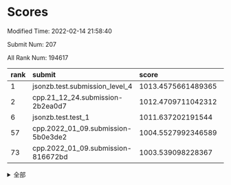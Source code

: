 # Scores

Modified Time: 2022-02-14 21:58:40

Submit Num: 207

All Rank Num: 194617

| rank |               submit               |       score        |       sigma        | pk_num |
| :--- | :--------------------------------- | :----------------- | :----------------- | :----- |
| 1    | jsonzb.test.submission_level_4     | 1013.4575661489365 | 0.845109263540404  | 3761   |
| 2    | cpp.21_12_24.submission-2b2ea0d7   | 1012.4709711042312 | 0.8165194537734056 | 3757   |
| 6    | jsonzb.test.test_1                 | 1011.637202191544  | 0.7962008076030852 | 3760   |
| 57   | cpp.2022_01_09.submission-5b0e3de2 | 1004.5527992346589 | 0.7120186039279038 | 3761   |
| 73   | cpp.2022_01_09.submission-816672bd | 1003.539098228367  | 0.7214732552597014 | 3761   |


<details>
<summary>全部</summary>

| rank |                 submit                 |       score        |       sigma        | pk_num |
| :--- | :------------------------------------- | :----------------- | :----------------- | :----- |
| 1    | jsonzb.test.submission_level_4         | 1013.4575661489365 | 0.845109263540404  | 3761   |
| 2    | cpp.21_12_24.submission-2b2ea0d7       | 1012.4709711042312 | 0.8165194537734056 | 3757   |
| 3    | gobigger.level_3.submission_level_3_27 | 1012.2237470555842 | 0.7912502963018685 | 3759   |
| 4    | gobigger.level_3.submission_level_3_38 | 1011.9497456723007 | 0.7992894102100532 | 3764   |
| 5    | gobigger.level_3.submission_level_3_7  | 1011.7458679090491 | 0.7772342171496647 | 3761   |
| 6    | jsonzb.test.test_1                     | 1011.637202191544  | 0.7962008076030852 | 3760   |
| 7    | gobigger.level_3.submission_level_3_4  | 1011.0375419962645 | 0.7918496393613768 | 3762   |
| 8    | gobigger.level_3.submission_level_3_37 | 1011.0016156270734 | 0.7470682838306509 | 3756   |
| 9    | gobigger.level_3.submission_level_3_16 | 1010.8493958978572 | 0.7567737514507447 | 3758   |
| 10   | gobigger.level_3.submission_level_3_49 | 1010.8182537344067 | 0.7757989294834061 | 3761   |
| 11   | gobigger.level_3.submission_level_3_11 | 1010.6966473780227 | 0.7458885097529798 | 3758   |
| 12   | gobigger.level_3.submission_level_3_23 | 1010.6061409442963 | 0.7752892729526614 | 3756   |
| 13   | gobigger.level_3.submission_level_3_41 | 1010.5733007047379 | 0.7729571576626861 | 3763   |
| 14   | gobigger.level_3.submission_level_3_14 | 1010.5606865320533 | 0.7672280094016801 | 3765   |
| 15   | gobigger.level_3.submission_level_3_36 | 1010.3499419378247 | 0.7638651379463389 | 3761   |
| 16   | gobigger.level_3.submission_level_3_42 | 1010.3266572172698 | 0.7459290374498209 | 3764   |
| 17   | gobigger.level_3.submission_level_3_22 | 1010.3111341917943 | 0.7681453596434442 | 3758   |
| 18   | gobigger.level_3.submission_level_3_47 | 1010.289819403159  | 0.7489650273151012 | 3760   |
| 19   | gobigger.level_3.submission_level_3_2  | 1010.2533089511443 | 0.7690425046244396 | 3758   |
| 20   | gobigger.level_3.submission_level_3_24 | 1010.2499669298207 | 0.766228212149694  | 3756   |
| 21   | gobigger.level_3.submission_level_3_5  | 1010.1916401703077 | 0.7641855309442357 | 3756   |
| 22   | gobigger.level_3.submission_level_3_48 | 1010.1281046726256 | 0.7710123924842089 | 3761   |
| 23   | gobigger.level_3.submission_level_3_40 | 1010.0968911422644 | 0.7812864687280684 | 3761   |
| 24   | gobigger.level_3.submission_level_3_28 | 1010.0083720703303 | 0.7531104737879425 | 3757   |
| 25   | gobigger.level_3.submission_level_3_1  | 1009.9634921243565 | 0.7417395239262742 | 3760   |
| 26   | gobigger.level_3.submission_level_3_20 | 1009.949744538093  | 0.7874964242252857 | 3765   |
| 27   | gobigger.level_3.submission_level_3_44 | 1009.9032181189151 | 0.7608318227143983 | 3764   |
| 28   | gobigger.level_3.submission_level_3_19 | 1009.774927256252  | 0.7825493360033011 | 3759   |
| 29   | gobigger.level_3.submission_level_3_0  | 1009.7332890254451 | 0.7631947499788749 | 3765   |
| 30   | gobigger.level_3.submission_level_3_13 | 1009.6799764911021 | 0.7421100810057238 | 3763   |
| 31   | gobigger.level_3.submission_level_3_21 | 1009.5881383228004 | 0.7384899279782061 | 3763   |
| 32   | gobigger.level_3.submission_level_3_26 | 1009.5624690991816 | 0.7635533187047674 | 3761   |
| 33   | gobigger.level_3.submission_level_3_33 | 1009.5300430073064 | 0.7511281304859709 | 3761   |
| 34   | gobigger.level_3.submission_level_3_6  | 1009.5069515212404 | 0.7725852208409619 | 3764   |
| 35   | gobigger.level_3.submission_level_3_30 | 1009.3874003697463 | 0.7572253872000106 | 3765   |
| 36   | gobigger.level_3.submission_level_3_25 | 1009.3662085612641 | 0.7607233789220339 | 3761   |
| 37   | gobigger.level_3.submission_level_3_8  | 1009.3608740014461 | 0.7605576145538273 | 3759   |
| 38   | gobigger.level_3.submission_level_3_34 | 1009.273697891947  | 0.7511469610494256 | 3764   |
| 39   | gobigger.level_3.submission_level_3_46 | 1009.2581168295167 | 0.7380710428675579 | 3755   |
| 40   | gobigger.level_3.submission_level_3_12 | 1009.2448339051919 | 0.7456453816079163 | 3766   |
| 41   | gobigger.level_3.submission_level_3_10 | 1009.1582024803034 | 0.7687176694987793 | 3759   |
| 42   | gobigger.level_3.submission_level_3_15 | 1009.1471923446343 | 0.7535971834338955 | 3762   |
| 43   | gobigger.level_3.submission_level_3_29 | 1009.0211291866342 | 0.7427818429980849 | 3765   |
| 44   | gobigger.level_3.submission_level_3_31 | 1008.915202290051  | 0.7718870284289976 | 3757   |
| 45   | gobigger.level_3.submission_level_3_35 | 1008.8590569489833 | 0.7585613872467134 | 3760   |
| 46   | gobigger.level_3.submission_level_3_43 | 1008.85028612206   | 0.7249599669830112 | 3756   |
| 47   | gobigger.level_3.submission_level_3_17 | 1008.7543910567907 | 0.7581042798612658 | 3763   |
| 48   | gobigger.level_3.submission_level_3_9  | 1008.6867724914969 | 0.7513185793750496 | 3761   |
| 49   | gobigger.level_3.submission_level_3_32 | 1008.6781649134534 | 0.7397638156911642 | 3757   |
| 50   | gobigger.level_3.submission_level_3_45 | 1008.6562047897817 | 0.7433504003299218 | 3765   |
| 51   | gobigger.level_3.submission_level_3_39 | 1008.6537825557958 | 0.7398000546149557 | 3762   |
| 52   | gobigger.level_3.submission_level_3_3  | 1008.5920304565035 | 0.751352335094689  | 3758   |
| 53   | gobigger.level_3.submission_level_3_18 | 1008.3750232849317 | 0.7411594271509019 | 3762   |
| 54   | gobigger.level_1.submission_level_1_23 | 1005.5568394132742 | 0.72710078935386   | 3757   |
| 55   | gobigger.level_1.submission_level_1_17 | 1005.1667876837734 | 0.7241922545055459 | 3760   |
| 56   | gobigger.level_1.submission_level_1_41 | 1005.0408177964074 | 0.7226405846574372 | 3761   |
| 57   | cpp.2022_01_09.submission-5b0e3de2     | 1004.5527992346589 | 0.7120186039279038 | 3761   |
| 58   | gobigger.level_1.submission_level_1_29 | 1004.418105388645  | 0.7141579631473851 | 3762   |
| 59   | gobigger.level_1.submission_level_1_7  | 1004.2163515686042 | 0.7106605666801378 | 3760   |
| 60   | gobigger.level_1.submission_level_1_21 | 1004.1664948189369 | 0.725822417504269  | 3760   |
| 61   | gobigger.level_1.submission_level_1_44 | 1003.999782052157  | 0.7158051384278891 | 3757   |
| 62   | gobigger.level_1.submission_level_1_19 | 1003.9849704685782 | 0.727369797929159  | 3761   |
| 63   | gobigger.level_1.submission_level_1_45 | 1003.9702349839216 | 0.7053148001604306 | 3756   |
| 64   | gobigger.level_1.submission_level_1_14 | 1003.8609435517757 | 0.7322719986382263 | 3761   |
| 65   | gobigger.level_1.submission_level_1_49 | 1003.8529422276644 | 0.7178549999017242 | 3763   |
| 66   | gobigger.level_1.submission_level_1_11 | 1003.8318075963297 | 0.7138553761546329 | 3761   |
| 67   | gobigger.level_1.submission_level_1_3  | 1003.783461362949  | 0.7237011334251763 | 3757   |
| 68   | gobigger.level_1.submission_level_1_13 | 1003.7761597474818 | 0.7175099201508703 | 3761   |
| 69   | gobigger.level_1.submission_level_1_8  | 1003.7336632479086 | 0.718800261023486  | 3759   |
| 70   | gobigger.level_1.submission_level_1_33 | 1003.7045731710717 | 0.7345295153541155 | 3758   |
| 71   | gobigger.level_1.submission_level_1_5  | 1003.6839822330488 | 0.711992467026931  | 3766   |
| 72   | gobigger.level_1.submission_level_1_22 | 1003.6110735481461 | 0.7123829433345177 | 3761   |
| 73   | cpp.2022_01_09.submission-816672bd     | 1003.539098228367  | 0.7214732552597014 | 3761   |
| 74   | gobigger.level_1.submission_level_1_35 | 1003.4536504947292 | 0.7121339843482871 | 3762   |
| 75   | gobigger.level_1.submission_level_1_15 | 1003.450247903115  | 0.7192593113445711 | 3763   |
| 76   | gobigger.level_1.submission_level_1_48 | 1003.3560526507697 | 0.7169341495917771 | 3767   |
| 77   | gobigger.level_1.submission_level_1_10 | 1003.3135029013795 | 0.717091064529871  | 3762   |
| 78   | gobigger.level_1.submission_level_1_24 | 1003.2996628215931 | 0.7140429164735594 | 3757   |
| 79   | gobigger.level_1.submission_level_1_28 | 1003.2889595929778 | 0.7075767323091507 | 3764   |
| 80   | gobigger.level_1.submission_level_1_25 | 1003.2851232412501 | 0.7092759222693068 | 3758   |
| 81   | gobigger.level_1.submission_level_1_18 | 1003.2632817733725 | 0.7145992735812897 | 3759   |
| 82   | gobigger.level_1.submission_level_1_12 | 1003.1984224016782 | 0.7142639702081739 | 3758   |
| 83   | gobigger.level_1.submission_level_1_27 | 1003.1573750925467 | 0.7187312543904731 | 3760   |
| 84   | gobigger.level_1.submission_level_1_6  | 1003.0797698945547 | 0.7116983078598351 | 3756   |
| 85   | gobigger.level_1.submission_level_1_16 | 1003.0669641677656 | 0.7205921089800099 | 3765   |
| 86   | gobigger.level_1.submission_level_1_26 | 1002.9874640743383 | 0.7217083677678081 | 3754   |
| 87   | gobigger.level_1.submission_level_1_20 | 1002.9019252412033 | 0.7178537700855832 | 3762   |
| 88   | gobigger.level_1.submission_level_1_43 | 1002.896569362644  | 0.7047222894521934 | 3756   |
| 89   | gobigger.level_1.submission_level_1_34 | 1002.6966012352693 | 0.7138129331091407 | 3761   |
| 90   | gobigger.level_1.submission_level_1_36 | 1002.6859586257822 | 0.7221883571527984 | 3760   |
| 91   | gobigger.level_1.submission_level_1_30 | 1002.679686401089  | 0.7020563658340236 | 3753   |
| 92   | gobigger.level_1.submission_level_1_46 | 1002.6508254458561 | 0.7012517125633404 | 3759   |
| 93   | gobigger.level_1.submission_level_1_37 | 1002.5779156853345 | 0.7142593952254793 | 3760   |
| 94   | gobigger.level_1.submission_level_1_31 | 1002.5085963493455 | 0.7117916278125498 | 3765   |
| 95   | gobigger.level_1.submission_level_1_0  | 1002.4883222147882 | 0.7057414652766107 | 3760   |
| 96   | gobigger.level_1.submission_level_1_42 | 1002.4481953576629 | 0.7105181087190743 | 3754   |
| 97   | gobigger.level_1.submission_level_1_39 | 1002.4041351640572 | 0.7193635715358997 | 3766   |
| 98   | gobigger.level_1.submission_level_1_1  | 1002.2154842432554 | 0.7111496186505488 | 3765   |
| 99   | gobigger.level_1.submission_level_1_9  | 1002.1722689775181 | 0.7044687962779044 | 3759   |
| 100  | gobigger.level_1.submission_level_1_2  | 1002.0905228185685 | 0.7015823833046269 | 3765   |
| 101  | gobigger.level_1.submission_level_1_40 | 1002.0111670621397 | 0.7051516757653796 | 3766   |
| 102  | gobigger.level_1.submission_level_1_32 | 1001.974155429439  | 0.7134682095199062 | 3759   |
| 103  | gobigger.level_1.submission_level_1_47 | 1001.7096750977919 | 0.7150643591682813 | 3759   |
| 104  | gobigger.level_1.submission_level_1_4  | 1001.5337729185599 | 0.7088432381131904 | 3760   |
| 105  | gobigger.level_1.submission_level_1_38 | 1001.4183425341951 | 0.7031697726122361 | 3762   |
| 106  | gobigger.random.submission_random_31   | 997.4237644502732  | 0.7075442345554365 | 3762   |
| 107  | gobigger.random.submission_random_37   | 997.2401833969487  | 0.7107682604539133 | 3759   |
| 108  | gobigger.random.submission_random_13   | 997.2322185397534  | 0.717502323267212  | 3762   |
| 109  | gobigger.random.submission_random_28   | 997.1640547927922  | 0.7056839602442363 | 3760   |
| 110  | gobigger.random.submission_random_35   | 997.07767963641    | 0.715744673057391  | 3763   |
| 111  | gobigger.random.submission_random_8    | 996.9643786512416  | 0.7025328043969788 | 3759   |
| 112  | gobigger.random.submission_random_49   | 996.924826935134   | 0.7102094474314222 | 3760   |
| 113  | gobigger.random.submission_random_18   | 996.6114406406089  | 0.7095592274753207 | 3761   |
| 114  | gobigger.random.submission_random_2    | 996.4991212232875  | 0.7089818512523092 | 3762   |
| 115  | gobigger.random.submission_random_21   | 996.4820116993426  | 0.702478619287454  | 3763   |
| 116  | gobigger.random.submission_random_12   | 996.422221761467   | 0.7074451387256887 | 3761   |
| 117  | gobigger.random.submission_random_14   | 996.3945167571287  | 0.713610424505687  | 3758   |
| 118  | gobigger.random.submission_random_26   | 996.3836642559171  | 0.7166687008858712 | 3758   |
| 119  | gobigger.random.submission_random_30   | 996.3183924815053  | 0.7145345662182443 | 3760   |
| 120  | gobigger.random.submission_random_17   | 996.3159768402038  | 0.7128624658520799 | 3762   |
| 121  | gobigger.random.submission_random_7    | 996.3055058974182  | 0.7120874174066121 | 3759   |
| 122  | gobigger.random.submission_random_47   | 996.2760902266599  | 0.7150507696638442 | 3756   |
| 123  | gobigger.random.submission_random_39   | 996.2673167379661  | 0.7164745290925113 | 3759   |
| 124  | gobigger.random.submission_random_48   | 996.2567101361905  | 0.7085218238765767 | 3758   |
| 125  | gobigger.random.submission_random_9    | 996.2508370489209  | 0.7031095965556816 | 3762   |
| 126  | gobigger.random.submission_random_23   | 996.2475900493885  | 0.7080324991566123 | 3767   |
| 127  | gobigger.random.submission_random_0    | 996.0972296067041  | 0.7145855849231467 | 3755   |
| 128  | gobigger.random.submission_random_46   | 996.0587633212867  | 0.7111883976844857 | 3762   |
| 129  | gobigger.random.submission_random_6    | 996.0000618554176  | 0.7245113089187006 | 3765   |
| 130  | gobigger.random.submission_random_1    | 995.9912790507665  | 0.7119740570218991 | 3763   |
| 131  | gobigger.random.submission_random_33   | 995.9901645050027  | 0.711600088576043  | 3763   |
| 132  | gobigger.random.submission_random_4    | 995.9657734918836  | 0.702775166351644  | 3759   |
| 133  | gobigger.random.submission_random_11   | 995.9629688781115  | 0.7030921395923238 | 3759   |
| 134  | gobigger.random.submission_random_44   | 995.9620534664008  | 0.712843879984001  | 3760   |
| 135  | gobigger.random.submission_random_38   | 995.9303367052672  | 0.7119939959482202 | 3761   |
| 136  | gobigger.random.submission_random_22   | 995.9200035029614  | 0.7146792776434752 | 3763   |
| 137  | gobigger.random.submission_random_40   | 995.8867066421897  | 0.7060036784025615 | 3759   |
| 138  | gobigger.random.submission_random_25   | 995.838402301633   | 0.7091090394676178 | 3763   |
| 139  | gobigger.random.submission_random_15   | 995.8030870926818  | 0.7064227711951356 | 3763   |
| 140  | gobigger.random.submission_random_42   | 995.7871016668657  | 0.707179082256322  | 3761   |
| 141  | gobigger.random.submission_random_5    | 995.7574802401766  | 0.7019720313611536 | 3757   |
| 142  | gobigger.random.submission_random_34   | 995.7534742515093  | 0.7094661269371557 | 3763   |
| 143  | gobigger.random.submission_random_20   | 995.7456803133493  | 0.7070882644063922 | 3764   |
| 144  | gobigger.random.submission_random_43   | 995.745058070754   | 0.7038356938305109 | 3764   |
| 145  | gobigger.random.submission_random_32   | 995.709524494697   | 0.7148803192505457 | 3761   |
| 146  | gobigger.random.submission_random_19   | 995.6770039660062  | 0.7072019073298813 | 3757   |
| 147  | gobigger.random.submission_random_45   | 995.6519126041507  | 0.7104495855771522 | 3767   |
| 148  | gobigger.random.submission_random_27   | 995.5695945586995  | 0.7185055419689838 | 3756   |
| 149  | gobigger.random.submission_random_24   | 995.4185390732947  | 0.7332008641547232 | 3759   |
| 150  | gobigger.random.submission_random_36   | 995.3558367726305  | 0.7133656111638842 | 3763   |
| 151  | gobigger.random.submission_random_29   | 995.3181023562055  | 0.7184576231401102 | 3760   |
| 152  | gobigger.random.submission_random_16   | 995.1205203109155  | 0.7099897638519527 | 3761   |
| 153  | gobigger.random.submission_random_3    | 995.0816370490553  | 0.7212499460746025 | 3757   |
| 154  | gobigger.random.submission_random_10   | 995.0346068346865  | 0.7214949772715094 | 3764   |
| 155  | gobigger.random.submission_random_41   | 994.9777575078613  | 0.7038282513787729 | 3763   |
| 156  | gobigger.level_2.submission_level_2_1  | 994.5930545507136  | 0.7193485626533566 | 3759   |
| 157  | gobigger.level_2.submission_level_2_34 | 994.0487469523214  | 0.7349170861937221 | 3760   |
| 158  | gobigger.level_2.submission_level_2_27 | 993.4780899430401  | 0.7394595464342814 | 3762   |
| 159  | gobigger.level_2.submission_level_2_37 | 993.2968632194652  | 0.7454252844634569 | 3770   |
| 160  | gobigger.level_2.submission_level_2_6  | 993.2918963652448  | 0.7184962121807559 | 3757   |
| 161  | gobigger.level_2.submission_level_2_33 | 993.2915978171261  | 0.7567132720576812 | 3757   |
| 162  | gobigger.level_2.submission_level_2_4  | 993.2573233264144  | 0.7364929036366425 | 3758   |
| 163  | gobigger.level_2.submission_level_2_26 | 993.1896056287875  | 0.7369382657338005 | 3763   |
| 164  | gobigger.level_2.submission_level_2_8  | 992.9981228662584  | 0.7333724915732701 | 3760   |
| 165  | gobigger.level_2.submission_level_2_0  | 992.9923122394263  | 0.741995742073536  | 3764   |
| 166  | gobigger.level_2.submission_level_2_39 | 992.9644294292672  | 0.7367173626550219 | 3760   |
| 167  | gobigger.level_2.submission_level_2_14 | 992.9446572128855  | 0.732768709533468  | 3762   |
| 168  | gobigger.level_2.submission_level_2_19 | 992.9114818681298  | 0.7360945395710671 | 3761   |
| 169  | gobigger.level_2.submission_level_2_3  | 992.8933983463947  | 0.7254865832517219 | 3758   |
| 170  | gobigger.level_2.submission_level_2_48 | 992.8377432545342  | 0.7518503388328478 | 3760   |
| 171  | gobigger.level_2.submission_level_2_15 | 992.7682430364728  | 0.7442352953694524 | 3758   |
| 172  | gobigger.level_2.submission_level_2_49 | 992.5497559985565  | 0.7348931234547249 | 3760   |
| 173  | gobigger.level_2.submission_level_2_21 | 992.4903221883402  | 0.735175320825238  | 3759   |
| 174  | gobigger.level_2.submission_level_2_46 | 992.4775323597971  | 0.7351236426243157 | 3761   |
| 175  | gobigger.level_2.submission_level_2_2  | 992.4744275252996  | 0.7568812719733651 | 3763   |
| 176  | gobigger.level_2.submission_level_2_29 | 992.4716252804848  | 0.7629328086181808 | 3761   |
| 177  | gobigger.level_2.submission_level_2_38 | 992.4264144649048  | 0.7361849065898067 | 3758   |
| 178  | gobigger.level_2.submission_level_2_23 | 992.393368218292   | 0.7478307312977461 | 3764   |
| 179  | gobigger.level_2.submission_level_2_10 | 992.3272520102563  | 0.7410001029336848 | 3761   |
| 180  | gobigger.level_2.submission_level_2_7  | 992.2617947733007  | 0.7371361928902084 | 3758   |
| 181  | gobigger.level_2.submission_level_2_44 | 992.2301858773257  | 0.7446496308339609 | 3763   |
| 182  | gobigger.level_2.submission_level_2_36 | 992.0533936107868  | 0.7432351744332488 | 3764   |
| 183  | gobigger.level_2.submission_level_2_45 | 992.012233367307   | 0.7460683627363869 | 3761   |
| 184  | gobigger.level_2.submission_level_2_22 | 991.8820260992808  | 0.7340273924436796 | 3761   |
| 185  | gobigger.level_2.submission_level_2_47 | 991.8119519942657  | 0.7507380613766086 | 3763   |
| 186  | gobigger.level_2.submission_level_2_11 | 991.775662804012   | 0.7347482818611826 | 3757   |
| 187  | gobigger.level_2.submission_level_2_9  | 991.7677830424371  | 0.7441092962851386 | 3760   |
| 188  | gobigger.level_2.submission_level_2_42 | 991.7470635571126  | 0.7613479265283808 | 3764   |
| 189  | gobigger.level_2.submission_level_2_25 | 991.6513261925079  | 0.7459933888250073 | 3764   |
| 190  | gobigger.level_2.submission_level_2_28 | 991.6479406961603  | 0.7639953764266821 | 3767   |
| 191  | gobigger.level_2.submission_level_2_43 | 991.6477377696647  | 0.7473035607754445 | 3761   |
| 192  | gobigger.level_2.submission_level_2_30 | 991.48246317159    | 0.7511849487407083 | 3762   |
| 193  | gobigger.level_2.submission_level_2_18 | 991.4733275270819  | 0.7356812577897992 | 3765   |
| 194  | gobigger.level_2.submission_level_2_16 | 991.4414737948287  | 0.7420192862521923 | 3761   |
| 195  | gobigger.level_2.submission_level_2_5  | 991.352302292385   | 0.753624789021247  | 3755   |
| 196  | gobigger.level_2.submission_level_2_35 | 991.2553073754437  | 0.7536205567219036 | 3759   |
| 197  | gobigger.level_2.submission_level_2_13 | 991.2493691872497  | 0.7848024192691524 | 3758   |
| 198  | gobigger.level_2.submission_level_2_20 | 991.2115920618509  | 0.7643884713068025 | 3765   |
| 199  | gobigger.level_2.submission_level_2_24 | 990.9726977003459  | 0.8036608758368518 | 3767   |
| 200  | gobigger.level_2.submission_level_2_32 | 990.8583034169646  | 0.7592087396807594 | 3762   |
| 201  | gobigger.level_2.submission_level_2_12 | 990.819683914537   | 0.7514380360928141 | 3760   |
| 202  | gobigger.level_2.submission_level_2_31 | 990.6557685945244  | 0.759789351040781  | 3763   |
| 203  | gobigger.level_2.submission_level_2_41 | 990.5253793631699  | 0.7567342932473625 | 3760   |
| 204  | gobigger.level_2.submission_level_2_40 | 990.508309856579   | 0.7582224703601376 | 3756   |
| 205  | gobigger.level_2.submission_level_2_17 | 990.0701435244082  | 0.7618764720810953 | 3762   |
| 206  | gobigger.none.submission_none_0        | 977.5092860776047  | 1.416487464549805  | 3761   |
| 207  | gobigger.none.submission_none_1        | 976.34167006211    | 1.3373155814392528 | 3759   |

</details>
